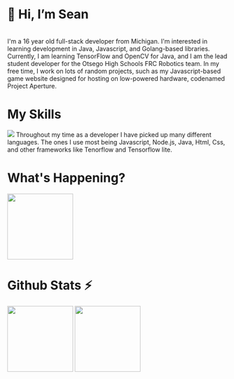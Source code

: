 <h1>👋 Hi, I’m Sean</h1> <br>
I'm a 16 year old full-stack developer from Michigan. I'm interested in learning development in Java, Javascript, and Golang-based libraries. Currently, I am learning TensorFlow and OpenCV for Java,  and I am the lead student developer for the Otsego High Schools FRC Robotics team. In my free time, I work on lots of random projects, such as my Javascript-based game website designed for hosting on low-powered hardware, codenamed Project Aperture. <br>
<h1>My Skills</h1>
<img src="https://skillicons.dev/icons?i=js,ts,angular,nuxt,nodejs,html,css,sass,tailwind,mongodb,java,&theme=light">
Throughout my time as a developer I have picked up many different languages. The ones I use most being Javascript, Node.js, Java, Html, Css, and other frameworks like Tenorflow and Tensorflow lite.
<h1>What's Happening?</h1>
<div>
<img height="150" src="https://lanyard.cnrad.dev/api/408448859971387396?theme=light&hideDiscrim=true&bg=FFF&idleMessage=It's%20quiet%20right%20now%20💤">
</div>
<h1>Github Stats ⚡</h1>
<div>
<img height="150" src="https://github-readme-stats.vercel.app/api?username=seanern&show_icons=true">
<img height="150" src="https://github-readme-stats.vercel.app/api/top-langs/?username=SeanErn&layout=compact&exclude_repo=mcrustplus">
</div>
